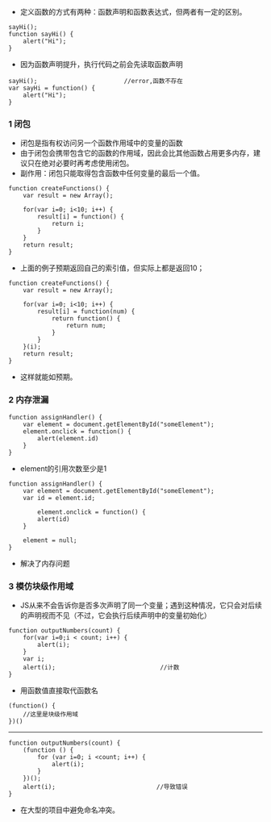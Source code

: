- 定义函数的方式有两种：函数声明和函数表达式，但两者有一定的区别。
```
sayHi();
function sayHi() {
    alert("Hi");
}
```
- 因为函数声明提升，执行代码之前会先读取函数声明
```
sayHi();                        //error,函数不存在
var sayHi = function() {
    alert("Hi");
}
```
### 1 闭包
- 闭包是指有权访问另一个函数作用域中的变量的函数
- 由于闭包会携带包含它的函数的作用域，因此会比其他函数占用更多内存，建议只在绝对必要时再考虑使用闭包。
- 副作用：闭包只能取得包含函数中任何变量的最后一个值。
```
function createFunctions() {
    var result = new Array();
    
    for(var i=0; i<10; i++) {
        result[i] = function() {
            return i;
        }
    }
    return result;
}
```
- 上面的例子预期返回自己的索引值，但实际上都是返回10；
```
function createFunctions() {
    var result = new Array();
    
    for(var i=0; i<10; i++) {
        result[i] = function(num) {
            return function() {
                return num;
            }
        }
    }(i);
    return result;
}
```
- 这样就能如预期。

### 2 内存泄漏
```
function assignHandler() {
    var element = document.getElementById("someElement");
    element.onclick = function() {
        alert(element.id)
    }
}
```
- element的引用次数至少是1
```
function assignHandler() {
    var element = document.getElementById("someElement");
    var id = element.id;
    
        element.onclick = function() {
        alert(id)
    }
    
    element = null;
}
```
- 解决了内存问题

### 3 模仿块级作用域
- JS从来不会告诉你是否多次声明了同一个变量；遇到这种情况，它只会对后续的声明视而不见（不过，它会执行后续声明中的变量初始化）
```
function outputNumbers(count) {
    for(var i=0;i < count; i++) {
        alert(i);
    }
    var i;
    alert(i);                             //计数
}
```

- 用函数值直接取代函数名
```
(function() {
    //这里是块级作用域
})()
```
***
```
function outputNumbers(count) {
    (function () {
        for (var i=0; i <count; i++) {
            alert(i);
        }
    })();
    alert(i);                            //导致错误
}
```
- 在大型的项目中避免命名冲突。
